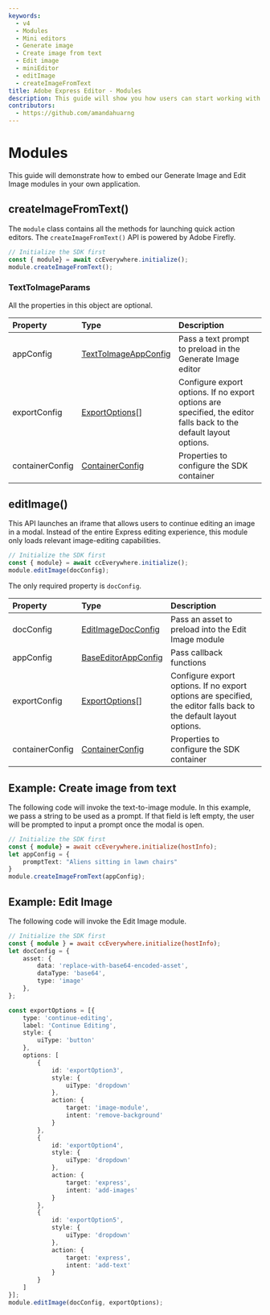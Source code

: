 ```yaml
---
keywords:
  - v4
  - Modules
  - Mini editors
  - Generate image
  - Create image from text
  - Edit image 
  - miniEditor
  - editImage
  - createImageFromText
title: Adobe Express Editor - Modules
description: This guide will show you how users can start working with the SDK's editing modules 
contributors:
  - https://github.com/amandahuarng
---
```


# Modules

This guide will demonstrate how to embed our Generate Image and Edit Image modules in your own application.

## createImageFromText()

The `module` class contains all the methods for launching quick action editors. The `createImageFromText()` API is powered by Adobe Firefly.

```js
// Initialize the SDK first
const { module} = await ccEverywhere.initialize(); 
module.createImageFromText(); 
```

### TextToImageParams

All the properties in this object are optional.

| Property | Type| Description
| :-- | :-- | :--
| appConfig | [TextToImageAppConfig](../../reference/CCEverywhere/miniEditor/index.md#texttoimageappconfig)| Pass a text prompt to preload in the Generate Image editor
| exportConfig | [ExportOptions](../../reference/types/index.md#exportoptions)[] | Configure export options. If no export options are specified, the editor falls back to the default layout options.
| containerConfig | [ContainerConfig](../../reference/types/index.md#containerconfig) | Properties to configure the SDK container

## editImage()

This API launches an iframe that allows users to continue editing an image in a modal. Instead of the entire Express editing experience, this module only loads relevant image-editing capabilities.

```js
// Initialize the SDK first
const { module} = await ccEverywhere.initialize(); 
module.editImage(docConfig); 
```

The only required property is `docConfig`.

| Property | Type| Description
| :-- | :-- | :--
| docConfig | [EditImageDocConfig](../../reference/CCEverywhere/miniEditor/index.md#editimagedocconfig)| Pass an asset to preload into the Edit Image module
| appConfig | [BaseEditorAppConfig](../../reference/CCEverywhere/miniEditor/index.md) | Pass callback functions
| exportConfig | [ExportOptions](../../reference/types/index.md#exportoptions)[] | Configure export options. If no export options are specified, the editor falls back to the default layout options.
| containerConfig | [ContainerConfig](../../reference/types/index.md#containerconfig) | Properties to configure the SDK container

## Example: Create image from text

The following code will invoke the text-to-image module. In this example, we pass a string to be used as a prompt. If that field is left empty, the user will be prompted to input a prompt once the modal is open.

``` ts title="text-to-image.js"
// Initialize the SDK first
const { module} = await ccEverywhere.initialize(hostInfo); 
let appConfig = {
    promptText: "Aliens sitting in lawn chairs"
}
module.createImageFromText(appConfig);
```

## Example: Edit Image

The following code will invoke the Edit Image module.

``` ts title="image-editing.js"
// Initialize the SDK first
const { module } = await ccEverywhere.initialize(hostInfo); 
let docConfig = {
    asset: {
        data: 'replace-with-base64-encoded-asset',
        dataType: 'base64',
        type: 'image' 
    },
};

const exportOptions = [{
    type: 'continue-editing',
    label: 'Continue Editing',
    style: {
        uiType: 'button'
    },
    options: [
        {
            id: 'exportOption3',
            style: {
                uiType: 'dropdown'
            },
            action: {
                target: 'image-module',
                intent: 'remove-background'
            }
        },
        {
            id: 'exportOption4',
            style: {
                uiType: 'dropdown'
            },
            action: {
                target: 'express',
                intent: 'add-images'
            }
        },
        {
            id: 'exportOption5',
            style: {
                uiType: 'dropdown'
            },
            action: {
                target: 'express',
                intent: 'add-text'
            }
        }
    ]
}];
module.editImage(docConfig, exportOptions);
```
